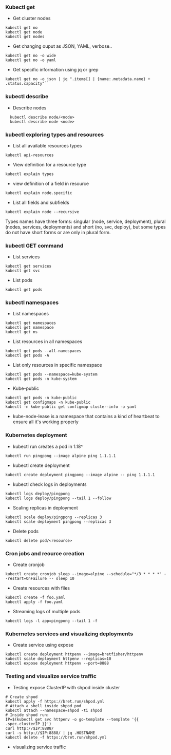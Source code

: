 ### Kubectl get
- Get cluster nodes
```shell
kubectl get no
kubectl get node
kubectl get nodes
```
- Get changing ouput as JSON, YAML, verbose..
```shell
kubectl get no -o wide
kubectl get no -o yaml
```
- Get specific information using jq or grep
```shell
kubectl get no -o json | jq ".items[] | {name:.metadata.name} + .status.capacity"`
```

### kubectl describe
- Describe nodes
```shell
  kubectl describe node/<node>
  kubectl describe node <node>
```
### kubectl exploring types and resources
- List all available resources types
```shell
kubectl api-resources
```
- View definition for a resource type
```shell
kubectl explain types
```
- view definition of a field in resource
```shell
kubectl explain node.specific
```
- List all fields and subfields
```shell
kubectl explain node --recursive
```
Types names have three forms: singular (node, service, deployment), plural (nodes, services, deployments) and short (no, svc, deploy), but some types do not have short forms or are only in plural form.

### kubectl GET command
- List services
```shell
kubectl get services
kubectl get svc
```
- List pods
```shell
kubectl get pods
```
### kubectl namespaces
- List namespaces
```shell
kubectl get namespaces
kubectl get namespace
kubectl get ns
```
- List resources in all namespaces
```shell
kubectl get pods --all-namespaces
kubectl get pods -A
```

- List only resources in specific namespace
```shell
kubectl get pods --namespace=kube-system
kubectl get pods -n kube-system
```

- Kube-public
```shell
kubectl get pods -n kube-public
kubectl get configmaps -n kube-public
kubectl -n kube-public get configmap cluster-info -o yaml
```
- kube-node-lease is a namespace that contains a kind of heartbeat to ensure all it's working properly

### Kubernetes deployment
- kubectl run creates a pod in 1.18^
```shell
kubectl run pingpong --image alpine ping 1.1.1.1
```

- kubectl create deployment
```shell
kubectl create deployment pingpong --image alpine -- ping 1.1.1.1
```

- kubectl check logs in deployments
```shell
kubectl logs deploy/pingpong
kubectl logs deploy/pingpong --tail 1 --follow
```

- Scaling replicas in deployment
```shell
kubectl scale deploy/pingpong --replicas 3
kubectl scale deployment pingpong --replicas 3
```

- Delete pods
```shell
kubectl delete pod/<resource>
```

### Cron jobs and reource creation
- Create cronjob
```shell
kubectl create cronjob sleep --image=alpine --schedule="*/3 * * * *" --restart=OnFailure -- sleep 10
```

- Create resources with files
```shell
kubectl create -f foo.yaml
kubectl apply -f foo.yaml
```

- Streaming logs of multiple pods
```shell
kubectl logs -l app=pingpong --tail 1 -f
```

### Kubernetes services and visualizing deployments
- Create service using expose
```shell
kubectl create deployment httpenv --image=bretfisher/httpenv
kubectl scale deployment httpenv --replicas=10
kubectl expose deployment httpenv --port=8888
```

### Testing and visualize service traffic
- Testing expose ClusterIP with shpod inside cluster
```shell
# Create shpod
kubectl apply -f https://bret.run/shpod.yml
# Attach a shell inside shpod pod
kubectl attach --namespace=shpod -ti shpod
# Inside shpod run:
IP=$(kubectl get svc httpenv -o go-template --template '{{ .spec.clusterIP }}')
curl http://$IP:8888/
curl -s http://$IP:8888/ | jq .HOSTNAME
kubectl delete -f https://bret.run/shpod.yml
```
- visualizing service traffic


